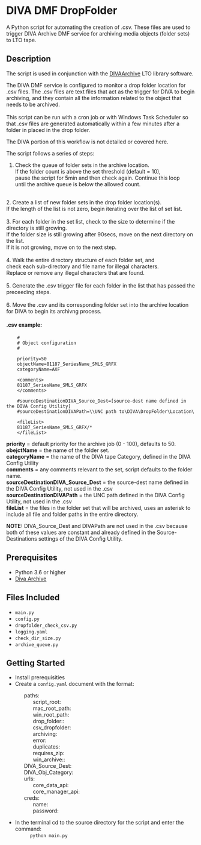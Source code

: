 # DIVA DMF DropFolder
A Python script for automating the creation of .csv. These files are used to trigger
DIVA Archive DMF service for archiving media objects (folder sets) to LTO tape. 

## Description
The script is used in conjunction with the [DIVAArchive](https://www.goecodigital.com) LTO library software. <br>

The DIVA DMF service is configured to monitor a drop folder location for .csv files. The .csv files are text files that act as the trigger for DIVA to begin archiving, and they contain all the
information related to the object that needs to be archived. <br><br>This script can be run with a cron job or with Windows Task Scheduler so that .csv files are generated automatically within a few minutes after a folder in placed in the drop folder. 

The DIVA portion of this workflow is not detailed or covered here.  

The script follows a series of steps: 


1. Check the queue of folder sets in the archive location. <br> If the folder count is above the set threshold (default = 10), <br> pause the script for 5min and then check again. Continue this loop <br> until the archive queue is below the allowed count. <br>
<br>
2. Create a list of new folder sets in the drop folder location(s). <br> If the length of the list is not zero, begin iterating over the list of set list. <br>
<br>
3. For each folder in the set list, check to the size to determine if the directory is still growing. <br> If the folder size is still growing after 90secs, move on the next directory on the list. <br>If it is not growing, move on to the next step. <br><br>
4. Walk the entire directory structure of each folder set, and <br> check each sub-directory and file name for illegal characters. <br> Replace or remove any illegal characters that are found. <br><br>
5. Generate the .csv trigger file for each folder in the list that has passed the preceeding steps. <br><br>
6. Move the .csv and its corresponding folder set into the archive location for DIVA to begin its archivng process. 

#### .csv example: 

		#
		# Object configuration
		#
	
		priority=50
		objectName=81187_SeriesName_SMLS_GRFX
		categoryName=AXF
	
		<comments>
		81187_SeriesName_SMLS_GRFX
		</comments>
	
		#sourceDestinationDIVA_Source_Dest=[source-dest name defined in the DIVA Config Utility]
		#sourceDestinationDIVAPath=\\UNC path to\DIVA\DropFolder\Location\
	
		<fileList>
		81187_SeriesName_SMLS_GRFX/*
		</fileList>

**priority** = default priority for the archive job (0 - 100), defaults to 50.<br>
**obejctName** = the name of the folder set. <br>
**categoryName** = the name of the DIVA tape Category, defined in the DIVA Config Utility<br>
**comments** = any comments relevant to the set, script defaults to the folder name.<br>
**sourceDestinationDIVA_Source_Dest** = the source-dest name defined in the DIVA Config Utility, not used in the .csv<br>
**sourceDestinationDIVAPath** = the UNC path defined in the DIVA Config Utility, not used in the .csv<br>
**fileList** = the files in the folder set that will be archived, uses an asterisk to include all file and folder paths in the entire directory.<br>

**NOTE:** DIVA_Source_Dest and DIVAPath are not used in the .csv because both of these values are constant and already defined in the Source-Destinations settings of the DIVA Config Utility.

## Prerequisites 

* Python 3.6 or higher
* [Diva Archive](https://www.goecodigital.com) 



## Files Included

* `main.py`
* `config.py`
* `dropfolder_check_csv.py`
* `logging.yaml `
* `check_dir_size.py`
* `archive_queue.py`


## Getting Started

* Install prerequisities 
* Create a `config.yaml` document with the format: 
&nbsp;   &nbsp;   &nbsp;   &nbsp;   &nbsp;  

&nbsp; &nbsp; &nbsp; &nbsp; &nbsp; &nbsp; paths: &nbsp;   &nbsp;   &nbsp;   &nbsp;   &nbsp;  
&nbsp; &nbsp; &nbsp; &nbsp; &nbsp; &nbsp; &nbsp; &nbsp; &nbsp; script_root:&nbsp;   &nbsp;   &nbsp;   &nbsp;   &nbsp;  
&nbsp; &nbsp; &nbsp; &nbsp; &nbsp; &nbsp; &nbsp; &nbsp; &nbsp; mac_root_path:&nbsp;   &nbsp;   &nbsp;   &nbsp;   &nbsp;  
&nbsp; &nbsp; &nbsp; &nbsp; &nbsp; &nbsp; &nbsp; &nbsp; &nbsp; win_root_path:&nbsp;   &nbsp;   &nbsp;   &nbsp;   &nbsp;  
&nbsp; &nbsp; &nbsp; &nbsp; &nbsp; &nbsp; &nbsp; &nbsp; &nbsp; drop_folder::&nbsp;   &nbsp;   &nbsp;   &nbsp;   &nbsp;  
&nbsp; &nbsp; &nbsp; &nbsp; &nbsp; &nbsp; &nbsp; &nbsp; &nbsp; csv_dropfolder:&nbsp;   &nbsp;   &nbsp;   &nbsp;   &nbsp;  
&nbsp; &nbsp; &nbsp; &nbsp; &nbsp; &nbsp; &nbsp; &nbsp; &nbsp; archiving:&nbsp;   &nbsp;   &nbsp;   &nbsp;   &nbsp;  
&nbsp; &nbsp; &nbsp; &nbsp; &nbsp; &nbsp; &nbsp; &nbsp; &nbsp; error:&nbsp;   &nbsp;   &nbsp;   &nbsp;   &nbsp;  
&nbsp; &nbsp; &nbsp; &nbsp; &nbsp; &nbsp; &nbsp; &nbsp; &nbsp; duplicates:&nbsp;   &nbsp;   &nbsp;   &nbsp;   &nbsp;  
&nbsp; &nbsp; &nbsp; &nbsp; &nbsp; &nbsp; &nbsp; &nbsp; &nbsp; requires_zip:&nbsp;   &nbsp;   &nbsp;   &nbsp;   &nbsp;  
&nbsp; &nbsp; &nbsp; &nbsp; &nbsp; &nbsp; &nbsp; &nbsp; &nbsp; win_archive::&nbsp;   &nbsp;   &nbsp;   &nbsp;   &nbsp;  
&nbsp; &nbsp; &nbsp; &nbsp; &nbsp; &nbsp; DIVA_Source_Dest: &nbsp;   &nbsp;   &nbsp;   &nbsp;   &nbsp;  
&nbsp; &nbsp; &nbsp; &nbsp; &nbsp; &nbsp; DIVA_Obj_Category: &nbsp;   &nbsp;   &nbsp;   &nbsp;   &nbsp; &nbsp; &nbsp; &nbsp; &nbsp; &nbsp; &nbsp;    
&nbsp; &nbsp; &nbsp; &nbsp; &nbsp; &nbsp; urls: &nbsp;   &nbsp;   &nbsp;   &nbsp;   &nbsp;  
&nbsp; &nbsp; &nbsp; &nbsp; &nbsp; &nbsp; &nbsp; &nbsp; &nbsp; core_data_api:&nbsp;   &nbsp;   &nbsp;   &nbsp;   &nbsp;  
&nbsp; &nbsp; &nbsp; &nbsp; &nbsp; &nbsp; &nbsp; &nbsp; &nbsp; core_manager_api:&nbsp;   &nbsp;   &nbsp;   &nbsp;   &nbsp;  
&nbsp; &nbsp; &nbsp; &nbsp; &nbsp; &nbsp; creds: &nbsp;   &nbsp;   &nbsp;   &nbsp;   &nbsp;  
&nbsp; &nbsp; &nbsp; &nbsp; &nbsp; &nbsp; &nbsp; &nbsp; &nbsp; name:&nbsp;   &nbsp;   &nbsp;   &nbsp;   &nbsp;  
&nbsp; &nbsp; &nbsp; &nbsp; &nbsp; &nbsp; &nbsp; &nbsp; &nbsp; password:&nbsp;   &nbsp;   &nbsp;   &nbsp;   &nbsp; 
 
* In the terminal cd to the source directory for the script and enter the command:<br>
&nbsp;   &nbsp;   &nbsp;   &nbsp;   &nbsp; `python main.py`
